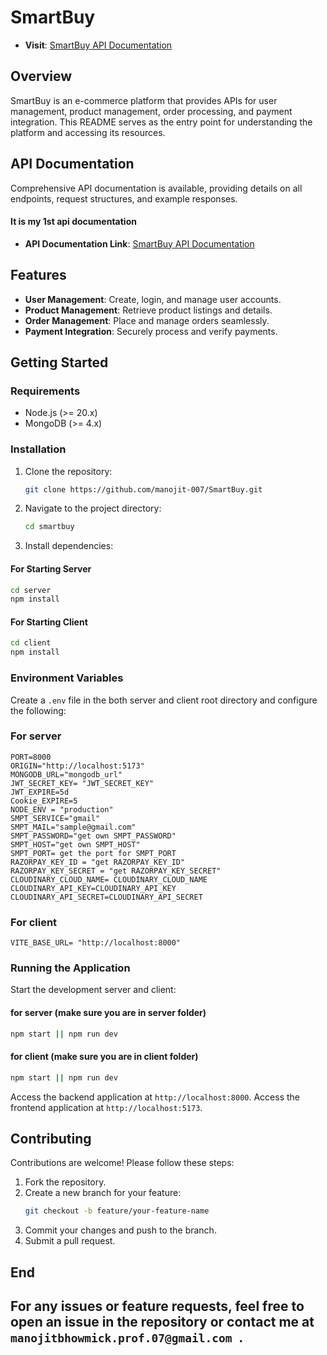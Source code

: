 # SmartBuy

- **Visit**: [SmartBuy API Documentation](https://smart-buy-eta.vercel.app/)


## Overview
SmartBuy is an e-commerce platform that provides APIs for user management, product management, order processing, and payment integration. This README serves as the entry point for understanding the platform and accessing its resources.

## API Documentation
Comprehensive API documentation is available, providing details on all endpoints, request structures, and example responses.

#### It is my 1st api documentation 

- **API Documentation Link**: [SmartBuy API Documentation](https://documenter.getpostman.com/view/26469566/2sAYdcrXwk)

## Features
- **User Management**: Create, login, and manage user accounts.
- **Product Management**: Retrieve product listings and details.
- **Order Management**: Place and manage orders seamlessly.
- **Payment Integration**: Securely process and verify payments.

## Getting Started
### Requirements
- Node.js (>= 20.x)
- MongoDB (>= 4.x)

### Installation
1. Clone the repository:
   ```bash
   git clone https://github.com/manojit-007/SmartBuy.git
   ```
2. Navigate to the project directory:
   ```bash
   cd smartbuy
   ```
3. Install dependencies:
#### For Starting Server
   ```bash
   cd server 
   npm install
   ```
#### For Starting Client
   ```bash
   cd client
   npm install
   ```

### Environment Variables
Create a `.env` file in the both server and client root directory and configure the following:
### For server
```env
PORT=8000
ORIGIN="http://localhost:5173"
MONGODB_URL="mongodb_url"
JWT_SECRET_KEY= "JWT_SECRET_KEY"
JWT_EXPIRE=5d
Cookie_EXPIRE=5
NODE_ENV = "production"
SMPT_SERVICE="gmail"
SMPT_MAIL="sample@gmail.com"
SMPT_PASSWORD="get own SMPT_PASSWORD"
SMPT_HOST="get own SMPT_HOST"
SMPT_PORT= get the port for SMPT_PORT
RAZORPAY_KEY_ID = "get RAZORPAY_KEY_ID"
RAZORPAY_KEY_SECRET = "get RAZORPAY_KEY_SECRET"
CLOUDINARY_CLOUD_NAME= CLOUDINARY_CLOUD_NAME
CLOUDINARY_API_KEY=CLOUDINARY_API_KEY
CLOUDINARY_API_SECRET=CLOUDINARY_API_SECRET
```

### For client
```env
VITE_BASE_URL= "http://localhost:8000"
```

### Running the Application
Start the development server and client:
#### for server (make sure you are in server folder)
```bash
npm start || npm run dev
```
#### for client (make sure you are in client folder)
```bash
npm start || npm run dev
```

Access the backend application at `http://localhost:8000`.
Access the frontend application at `http://localhost:5173`.

## Contributing
Contributions are welcome! Please follow these steps:
1. Fork the repository.
2. Create a new branch for your feature:
   ```bash
   git checkout -b feature/your-feature-name
   ```
3. Commit your changes and push to the branch.
4. Submit a pull request.

## End
For any issues or feature requests, feel free to open an issue in the repository or contact me at `manojitbhowmick.prof.07@gmail.com
`.
---

